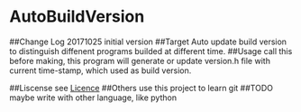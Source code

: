 # AutoBuildVersion
##Change Log
20171025   initial version
##Target 
Auto update build version to distinguish diffenent programs builded at different time.
##Usage
call this before making, this program will generate or update version.h file with current time-stamp, which used as build version.

##Liscense
see [Licence](file:LICENSE)
##Others
use this project to learn git
##TODO
maybe write with other language, like python
